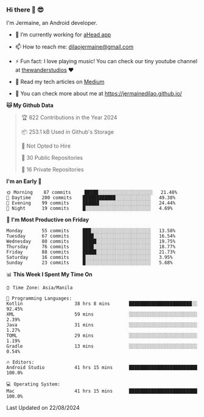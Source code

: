 ### Hi there 👋 😎
I'm Jermaine, an Android developer.

- 🔭 I’m currently working for [aHead app](https://www.ahead-app.com/)

- 📫 How to reach me: dilaojermaine@gmail.com

- ⚡ Fun fact: I love playing music! You can check our tiny youtube channel at [thewanderstudios](https://www.youtube.com/thewanderstudios) ♥️

- 📖 Read my tech articles on [Medium](https://jermainedilao.medium.com/)

- 👀 You can check more about me at https://jermainedilao.github.io/

<!--
**jermainedilao/jermainedilao** is a ✨ _special_ ✨ repository because its `README.md` (this file) appears on your GitHub profile.

Here are some ideas to get you started:

- 🔭 I’m currently working on ...
- 🌱 I’m currently learning ...
- 👯 I’m looking to collaborate on ...
- 🤔 I’m looking for help with ...
- 💬 Ask me about ...
- 📫 How to reach me: ...
- 😄 Pronouns: ...
- ⚡ Fun fact: ...
-->

<!--START_SECTION:waka-->
**🐱 My Github Data** 

> 🏆 822 Contributions in the Year 2024
 > 
> 📦 253.1 kB Used in Github's Storage 
 > 
> 🚫 Not Opted to Hire
 > 
> 📜 30 Public Repositories 
 > 
> 🔑 16 Private Repositories  
 > 
**I'm an Early 🐤** 

```text
🌞 Morning    87 commits     █████░░░░░░░░░░░░░░░░░░░░   21.48% 
🌆 Daytime    200 commits    ████████████░░░░░░░░░░░░░   49.38% 
🌃 Evening    99 commits     ██████░░░░░░░░░░░░░░░░░░░   24.44% 
🌙 Night      19 commits     █░░░░░░░░░░░░░░░░░░░░░░░░   4.69%

```
📅 **I'm Most Productive on Friday** 

```text
Monday       55 commits     ███░░░░░░░░░░░░░░░░░░░░░░   13.58% 
Tuesday      67 commits     ████░░░░░░░░░░░░░░░░░░░░░   16.54% 
Wednesday    80 commits     █████░░░░░░░░░░░░░░░░░░░░   19.75% 
Thursday     76 commits     ████░░░░░░░░░░░░░░░░░░░░░   18.77% 
Friday       88 commits     █████░░░░░░░░░░░░░░░░░░░░   21.73% 
Saturday     16 commits     █░░░░░░░░░░░░░░░░░░░░░░░░   3.95% 
Sunday       23 commits     █░░░░░░░░░░░░░░░░░░░░░░░░   5.68%

```


📊 **This Week I Spent My Time On** 

```text
⌚︎ Time Zone: Asia/Manila

💬 Programming Languages: 
Kotlin                   38 hrs 8 mins       ███████████████████████░░   92.45% 
XML                      59 mins             ░░░░░░░░░░░░░░░░░░░░░░░░░   2.39% 
Java                     31 mins             ░░░░░░░░░░░░░░░░░░░░░░░░░   1.27% 
TOML                     29 mins             ░░░░░░░░░░░░░░░░░░░░░░░░░   1.19% 
Gradle                   13 mins             ░░░░░░░░░░░░░░░░░░░░░░░░░   0.54%

🔥 Editors: 
Android Studio           41 hrs 15 mins      █████████████████████████   100.0%

💻 Operating System: 
Mac                      41 hrs 15 mins      █████████████████████████   100.0%

```


 Last Updated on 22/08/2024
<!--END_SECTION:waka-->
